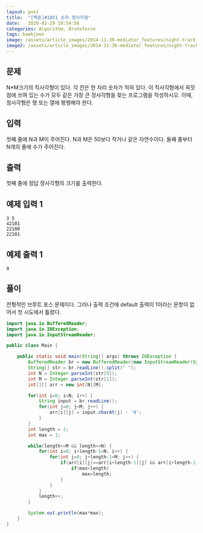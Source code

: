 ```yaml
---
layout: post
title:  "[백준]#1051 숫자 정사각형"
date:   2020-02-29 19:54:56
categories: Algorithm, Bruteforce
tags: baekjoon
image: /assets/article_images/2014-11-30-mediator_features/night-track.JPG
image2: /assets/article_images/2014-11-30-mediator_features/night-track-mobile.JPG
---
```


문제
--------------------

N*M크기의 직사각형이 있다. 각 칸은 한 자리 숫자가 적혀 있다. 이 직사각형에서 꼭짓점에 쓰여 있는 수가 모두 같은 가장 큰 정사각형을 찾는 프로그램을 작성하시오. 이때, 정사각형은 행 또는 열에 평행해야 한다.

입력
---------------------------

첫째 줄에 N과 M이 주어진다. N과 M은 50보다 작거나 같은 자연수이다. 둘째 줄부터 N개의 줄에 수가 주어진다.

출력
----------------

첫째 줄에 정답 정사각형의 크기를 출력한다.

예제 입력 1 
----------------------

```
3 5
42101
22100
22101
```

예제 출력 1 
------------------------

```
9
```

풀이
--------------------------

전형적인 브루트 포스 문제이다. 그러나 출력 조건에 default 출력이 1이라는 문항이 없어서 첫 시도에서 틀렸다.

```java
import java.io.BufferedReader;
import java.io.IOException;
import java.io.InputStreamReader;

public class Main {

    public static void main(String[] args) throws IOException {
        BufferedReader br = new BufferedReader(new InputStreamReader(System.in));
        String[] str = br.readLine().split(" ");
        int N = Integer.parseInt(str[0]);
        int M = Integer.parseInt(str[1]);
        int[][] arr = new int[N][M];

        for(int i=0; i<N; i++) {
            String input = br.readLine();
            for(int j=0; j<M; j++) {
                arr[i][j] = input.charAt(j) - '0';
            }
        }
        int length = 2;
        int max = 1;

        while(length<=M && length<=N) {
            for(int i=0; i+length-1<N; i++) {
                for(int j=0; j+length-1<M; j++) {
                    if(arr[i][j]==arr[i+length-1][j] && arr[i+length-1][j]==arr[i][j+length-1] && arr[i][j+length-1]==arr[i+length-1][j+length-1]) {
                        if(max<length)
                            max=length;
                    }
                }
            }
            length++;
        }

        System.out.println(max*max);
    }
}
```
